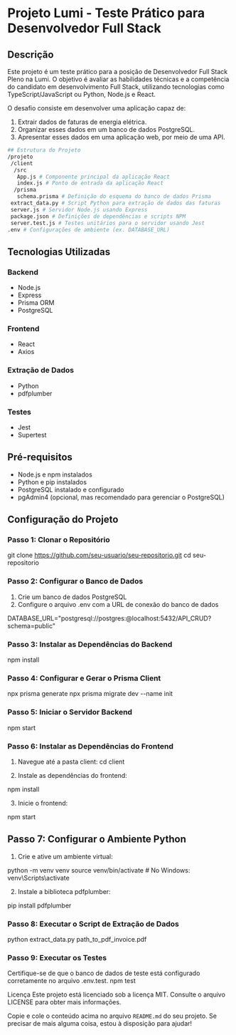 # Projeto Lumi - Teste Prático para Desenvolvedor Full Stack

## Descrição

Este projeto é um teste prático para a posição de Desenvolvedor Full Stack Pleno na Lumi. O objetivo é avaliar as habilidades técnicas e a competência do candidato em desenvolvimento Full Stack, utilizando tecnologias como TypeScript/JavaScript ou Python, Node.js e React.

O desafio consiste em desenvolver uma aplicação capaz de:
1. Extrair dados de faturas de energia elétrica.
2. Organizar esses dados em um banco de dados PostgreSQL.
3. Apresentar esses dados em uma aplicação web, por meio de uma API.

```bash
## Estrutura do Projeto
/projeto
 /client
  /src
   App.js # Componente principal da aplicação React
   index.js # Ponto de entrada da aplicação React
  /prisma
   schema.prisma # Definição do esquema do banco de dados Prisma
 extract_data.py # Script Python para extração de dados das faturas
 server.js # Servidor Node.js usando Express
 package.json # Definições de dependências e scripts NPM
 server.test.js # Testes unitários para o servidor usando Jest
.env # Configurações de ambiente (ex. DATABASE_URL) 
 ``` 


## Tecnologias Utilizadas

### Backend
- Node.js
- Express
- Prisma ORM
- PostgreSQL

### Frontend
- React
- Axios

### Extração de Dados
- Python
- pdfplumber

### Testes
- Jest
- Supertest

## Pré-requisitos

- Node.js e npm instalados
- Python e pip instalados
- PostgreSQL instalado e configurado
- pgAdmin4 (opcional, mas recomendado para gerenciar o PostgreSQL)

## Configuração do Projeto


### Passo 1: Clonar o Repositório

git clone https://github.com/seu-usuario/seu-repositorio.git
cd seu-repositorio


### Passo 2: Configurar o Banco de Dados
1. Crie um banco de dados PostgreSQL
2. Configure o arquivo .env com a URL de conexão do banco de dados

DATABASE_URL="postgresql://postgres:@localhost:5432/API_CRUD?schema=public"

### Passo 3: Instalar as Dependências do Backend

npm install

### Passo 4: Configurar e Gerar o Prisma Client

npx prisma generate
npx prisma migrate dev --name init

### Passo 5: Iniciar o Servidor Backend

npm start

### Passo 6: Instalar as Dependências do Frontend

1. Navegue até a pasta client:
cd client

2. Instale as dependências do frontend:

npm install

3. Inicie o frontend:

npm start

## Passo 7: Configurar o Ambiente Python
1. Crie e ative um ambiente virtual:

python -m venv venv
source venv/bin/activate  # No Windows: venv\Scripts\activate

2. Instale a biblioteca pdfplumber:

pip install pdfplumber

### Passo 8: Executar o Script de Extração de Dados


python extract_data.py path_to_pdf_invoice.pdf

### Passo 9: Executar os Testes

Certifique-se de que o banco de dados de teste está configurado corretamente no arquivo .env.test.
npm test

Licença
Este projeto está licenciado sob a licença MIT. Consulte o arquivo LICENSE para obter mais informações.

Copie e cole o conteúdo acima no arquivo `README.md` do seu projeto. Se precisar de mais alguma coisa, estou à disposição para ajudar!
